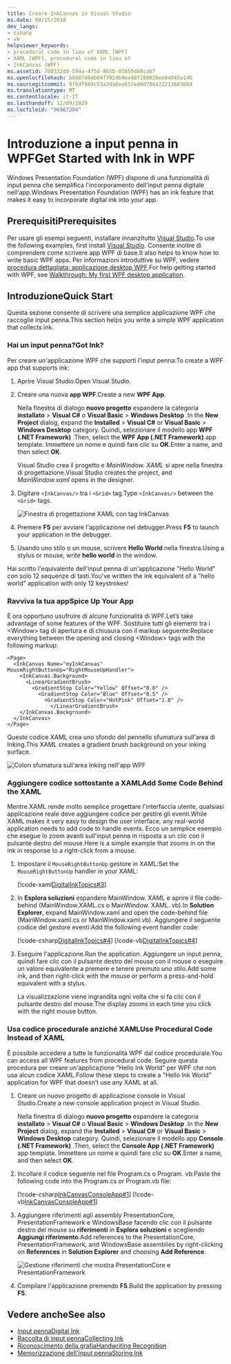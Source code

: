 ```yaml
---
title: Creare InkCanvas in Visual Studio
ms.date: 08/15/2018
dev_langs:
- csharp
- vb
helpviewer_keywords:
- procedural code in lieu of XAML [WPF]
- XAML [WPF], procedural code in lieu of
- InkCanvas (WPF)
ms.assetid: 760332dd-594a-475d-865b-01659db8cab7
ms.openlocfilehash: b8087d6db04f7024b9ee48f28002bee04045a14b
ms.sourcegitcommit: 9f6df084c53a3da0ea657ed0d708a72213683084
ms.translationtype: MT
ms.contentlocale: it-IT
ms.lasthandoff: 12/09/2020
ms.locfileid: "96967384"
---
```

# <a name="get-started-with-ink-in-wpf"></a><span data-ttu-id="b595f-102">Introduzione a input penna in WPF</span><span class="sxs-lookup"><span data-stu-id="b595f-102">Get Started with Ink in WPF</span></span>

<span data-ttu-id="b595f-103">Windows Presentation Foundation (WPF) dispone di una funzionalità di input penna che semplifica l'incorporamento dell'input penna digitale nell'app.</span><span class="sxs-lookup"><span data-stu-id="b595f-103">Windows Presentation Foundation (WPF) has an ink feature that makes it easy to incorporate digital ink into your app.</span></span>

## <a name="prerequisites"></a><span data-ttu-id="b595f-104">Prerequisiti</span><span class="sxs-lookup"><span data-stu-id="b595f-104">Prerequisites</span></span>

<span data-ttu-id="b595f-105">Per usare gli esempi seguenti, installare innanzitutto [Visual Studio](https://visualstudio.microsoft.com/downloads/?utm_medium=microsoft&utm_source=docs.microsoft.com&utm_campaign=inline+link&utm_content=download+vs2019).</span><span class="sxs-lookup"><span data-stu-id="b595f-105">To use the following examples, first install [Visual Studio](https://visualstudio.microsoft.com/downloads/?utm_medium=microsoft&utm_source=docs.microsoft.com&utm_campaign=inline+link&utm_content=download+vs2019).</span></span> <span data-ttu-id="b595f-106">Consente inoltre di comprendere come scrivere app WPF di base.</span><span class="sxs-lookup"><span data-stu-id="b595f-106">It also helps to know how to write basic WPF apps.</span></span> <span data-ttu-id="b595f-107">Per informazioni introduttive su WPF, vedere [procedura dettagliata: applicazione desktop WPF](../getting-started/walkthrough-my-first-wpf-desktop-application.md).</span><span class="sxs-lookup"><span data-stu-id="b595f-107">For help getting started with WPF, see [Walkthrough: My first WPF desktop application](../getting-started/walkthrough-my-first-wpf-desktop-application.md).</span></span>

## <a name="quick-start"></a><span data-ttu-id="b595f-108">Introduzione</span><span class="sxs-lookup"><span data-stu-id="b595f-108">Quick Start</span></span>

<span data-ttu-id="b595f-109">Questa sezione consente di scrivere una semplice applicazione WPF che raccoglie input penna.</span><span class="sxs-lookup"><span data-stu-id="b595f-109">This section helps you write a simple WPF application that collects ink.</span></span>

### <a name="got-ink"></a><span data-ttu-id="b595f-110">Hai un input penna?</span><span class="sxs-lookup"><span data-stu-id="b595f-110">Got Ink?</span></span>

<span data-ttu-id="b595f-111">Per creare un'applicazione WPF che supporti l'input penna:</span><span class="sxs-lookup"><span data-stu-id="b595f-111">To create a WPF app that supports ink:</span></span>

1. <span data-ttu-id="b595f-112">Aprire Visual Studio.</span><span class="sxs-lookup"><span data-stu-id="b595f-112">Open Visual Studio.</span></span>

2. <span data-ttu-id="b595f-113">Creare una nuova **app WPF**.</span><span class="sxs-lookup"><span data-stu-id="b595f-113">Create a new **WPF App**.</span></span>

   <span data-ttu-id="b595f-114">Nella finestra di dialogo **nuovo progetto** espandere la categoria **installato**  >  **Visual C#** o **Visual Basic**  >  **Windows Desktop** .</span><span class="sxs-lookup"><span data-stu-id="b595f-114">In the **New Project** dialog, expand the **Installed** > **Visual C#** or **Visual Basic** > **Windows Desktop** category.</span></span> <span data-ttu-id="b595f-115">Quindi, selezionare il modello app **WPF (.NET Framework)** .</span><span class="sxs-lookup"><span data-stu-id="b595f-115">Then, select the **WPF App (.NET Framework)** app template.</span></span> <span data-ttu-id="b595f-116">Immettere un nome e quindi fare clic su **OK**.</span><span class="sxs-lookup"><span data-stu-id="b595f-116">Enter a name, and then select **OK**.</span></span>

   <span data-ttu-id="b595f-117">Visual Studio crea il progetto e *MainWindow. XAML* si apre nella finestra di progettazione.</span><span class="sxs-lookup"><span data-stu-id="b595f-117">Visual Studio creates the project, and *MainWindow.xaml* opens in the designer.</span></span>

3. <span data-ttu-id="b595f-118">Digitare `<InkCanvas/>` tra i `<Grid>` tag.</span><span class="sxs-lookup"><span data-stu-id="b595f-118">Type `<InkCanvas/>` between the `<Grid>` tags.</span></span>

   ![Finestra di progettazione XAML con tag InkCanvas](./media/getting-started-with-ink/inkcanvas-xaml.png)

4. <span data-ttu-id="b595f-120">Premere **F5** per avviare l'applicazione nel debugger.</span><span class="sxs-lookup"><span data-stu-id="b595f-120">Press **F5** to launch your application in the debugger.</span></span>

5. <span data-ttu-id="b595f-121">Usando uno stilo o un mouse, scrivere **Hello World** nella finestra.</span><span class="sxs-lookup"><span data-stu-id="b595f-121">Using a stylus or mouse, write **hello world** in the window.</span></span>

<span data-ttu-id="b595f-122">Hai scritto l'equivalente dell'input penna di un'applicazione "Hello World" con solo 12 sequenze di tasti.</span><span class="sxs-lookup"><span data-stu-id="b595f-122">You've written the ink equivalent of a "hello world" application with only 12 keystrokes!</span></span>

### <a name="spice-up-your-app"></a><span data-ttu-id="b595f-123">Ravviva la tua app</span><span class="sxs-lookup"><span data-stu-id="b595f-123">Spice Up Your App</span></span>

<span data-ttu-id="b595f-124">È ora opportuno usufruire di alcune funzionalità di WPF.</span><span class="sxs-lookup"><span data-stu-id="b595f-124">Let’s take advantage of some features of the WPF.</span></span> <span data-ttu-id="b595f-125">Sostituire tutti gli elementi tra i \<Window> tag di apertura e di chiusura con il markup seguente:</span><span class="sxs-lookup"><span data-stu-id="b595f-125">Replace everything between the opening and closing \<Window> tags with the following markup:</span></span>

```xaml
<Page>
  <InkCanvas Name="myInkCanvas" MouseRightButtonUp="RightMouseUpHandler">
    <InkCanvas.Background>
      <LinearGradientBrush>
        <GradientStop Color="Yellow" Offset="0.0" />
          <GradientStop Color="Blue" Offset="0.5" />
            <GradientStop Color="HotPink" Offset="1.0" />
              </LinearGradientBrush>
    </InkCanvas.Background>
  </InkCanvas>
</Page>
```

<span data-ttu-id="b595f-126">Questo codice XAML crea uno sfondo del pennello sfumatura sull'area di Inking.</span><span class="sxs-lookup"><span data-stu-id="b595f-126">This XAML creates a gradient brush background on your inking surface.</span></span>

![Colori sfumatura sull'area Inking nell'app WPF](./media/getting-started-with-ink/gradient-colors.png)

### <a name="add-some-code-behind-the-xaml"></a><span data-ttu-id="b595f-128">Aggiungere codice sottostante a XAML</span><span class="sxs-lookup"><span data-stu-id="b595f-128">Add Some Code Behind the XAML</span></span>

<span data-ttu-id="b595f-129">Mentre XAML rende molto semplice progettare l'interfaccia utente, qualsiasi applicazione reale deve aggiungere codice per gestire gli eventi.</span><span class="sxs-lookup"><span data-stu-id="b595f-129">While XAML makes it very easy to design the user interface, any real-world application needs to add code to handle events.</span></span> <span data-ttu-id="b595f-130">Ecco un semplice esempio che esegue lo zoom avanti sull'input penna in risposta a un clic con il pulsante destro del mouse.</span><span class="sxs-lookup"><span data-stu-id="b595f-130">Here is a simple example that zooms in on the ink in response to a right-click from a mouse.</span></span>

1. <span data-ttu-id="b595f-131">Impostare il `MouseRightButtonUp` gestore in XAML:</span><span class="sxs-lookup"><span data-stu-id="b595f-131">Set the `MouseRightButtonUp` handler in your XAML:</span></span>

   [!code-xaml[DigitalInkTopics#3](~/samples/snippets/csharp/VS_Snippets_Wpf/DigitalInkTopics/CSharp/Window2.xaml#3)]

1. <span data-ttu-id="b595f-132">In **Esplora soluzioni** espandere MainWindow. XAML e aprire il file code-behind (MainWindow.XAML.cs o MainWindow. XAML. vb).</span><span class="sxs-lookup"><span data-stu-id="b595f-132">In **Solution Explorer**, expand MainWindow.xaml and open the code-behind file (MainWindow.xaml.cs or MainWindow.xaml.vb).</span></span> <span data-ttu-id="b595f-133">Aggiungere il seguente codice del gestore eventi:</span><span class="sxs-lookup"><span data-stu-id="b595f-133">Add the following event handler code:</span></span>

   [!code-csharp[DigitalInkTopics#4](~/samples/snippets/csharp/VS_Snippets_Wpf/DigitalInkTopics/CSharp/Window2.xaml.cs#4)]
   [!code-vb[DigitalInkTopics#4](~/samples/snippets/visualbasic/VS_Snippets_Wpf/DigitalInkTopics/VisualBasic/Window2.xaml.vb#4)]

1. <span data-ttu-id="b595f-134">Eseguire l'applicazione.</span><span class="sxs-lookup"><span data-stu-id="b595f-134">Run the application.</span></span> <span data-ttu-id="b595f-135">Aggiungere un input penna, quindi fare clic con il pulsante destro del mouse con il mouse o eseguire un valore equivalente a premere e tenere premuto uno stilo.</span><span class="sxs-lookup"><span data-stu-id="b595f-135">Add some ink, and then right-click with the mouse or perform a press-and-hold equivalent with a stylus.</span></span>

   <span data-ttu-id="b595f-136">La visualizzazione viene ingrandita ogni volta che si fa clic con il pulsante destro del mouse.</span><span class="sxs-lookup"><span data-stu-id="b595f-136">The display zooms in each time you click with the right mouse button.</span></span>

### <a name="use-procedural-code-instead-of-xaml"></a><span data-ttu-id="b595f-137">Usa codice procedurale anziché XAML</span><span class="sxs-lookup"><span data-stu-id="b595f-137">Use Procedural Code Instead of XAML</span></span>

<span data-ttu-id="b595f-138">È possibile accedere a tutte le funzionalità WPF dal codice procedurale.</span><span class="sxs-lookup"><span data-stu-id="b595f-138">You can access all WPF features from procedural code.</span></span> <span data-ttu-id="b595f-139">Seguire questa procedura per creare un'applicazione "Hello Ink World" per WPF che non usa alcun codice XAML.</span><span class="sxs-lookup"><span data-stu-id="b595f-139">Follow these steps to create a "Hello Ink World" application for WPF that doesn’t use any XAML at all.</span></span>

1. <span data-ttu-id="b595f-140">Creare un nuovo progetto di applicazione console in Visual Studio.</span><span class="sxs-lookup"><span data-stu-id="b595f-140">Create a new console application project in Visual Studio.</span></span>

   <span data-ttu-id="b595f-141">Nella finestra di dialogo **nuovo progetto** espandere la categoria **installato**  >  **Visual C#** o **Visual Basic**  >  **Windows Desktop** .</span><span class="sxs-lookup"><span data-stu-id="b595f-141">In the **New Project** dialog, expand the **Installed** > **Visual C#** or **Visual Basic** > **Windows Desktop** category.</span></span> <span data-ttu-id="b595f-142">Quindi, selezionare il modello app **Console (.NET Framework)** .</span><span class="sxs-lookup"><span data-stu-id="b595f-142">Then, select the **Console App (.NET Framework)** app template.</span></span> <span data-ttu-id="b595f-143">Immettere un nome e quindi fare clic su **OK**.</span><span class="sxs-lookup"><span data-stu-id="b595f-143">Enter a name, and then select **OK**.</span></span>

1. <span data-ttu-id="b595f-144">Incollare il codice seguente nel file Program.cs o Program. vb:</span><span class="sxs-lookup"><span data-stu-id="b595f-144">Paste the following code into the Program.cs or Program.vb file:</span></span>

   [!code-csharp[InkCanvasConsoleApp#1](~/samples/snippets/csharp/VS_Snippets_Wpf/InkCanvasConsoleApp/CSharp/Program.cs#1)]
   [!code-vb[InkCanvasConsoleApp#1](~/samples/snippets/visualbasic/VS_Snippets_Wpf/InkCanvasConsoleApp/VisualBasic/Module1.vb#1)]

1. <span data-ttu-id="b595f-145">Aggiungere riferimenti agli assembly PresentationCore, PresentationFramework e WindowsBase facendo clic con il pulsante destro del mouse su **riferimenti** in **Esplora soluzioni** e scegliendo **Aggiungi riferimento**.</span><span class="sxs-lookup"><span data-stu-id="b595f-145">Add references to the PresentationCore, PresentationFramework, and WindowsBase assemblies by right-clicking on **References** in **Solution Explorer** and choosing **Add Reference**.</span></span>

   ![Gestione riferimenti che mostra PresentationCore e PresentationFramework](./media/getting-started-with-ink/reference-manager-presentationcore-presentationframework.png)

1. <span data-ttu-id="b595f-147">Compilare l'applicazione premendo **F5**.</span><span class="sxs-lookup"><span data-stu-id="b595f-147">Build the application by pressing **F5**.</span></span>

## <a name="see-also"></a><span data-ttu-id="b595f-148">Vedere anche</span><span class="sxs-lookup"><span data-stu-id="b595f-148">See also</span></span>

- [<span data-ttu-id="b595f-149">Input penna</span><span class="sxs-lookup"><span data-stu-id="b595f-149">Digital Ink</span></span>](digital-ink.md)
- [<span data-ttu-id="b595f-150">Raccolta di input penna</span><span class="sxs-lookup"><span data-stu-id="b595f-150">Collecting Ink</span></span>](collecting-ink.md)
- [<span data-ttu-id="b595f-151">Riconoscimento della grafia</span><span class="sxs-lookup"><span data-stu-id="b595f-151">Handwriting Recognition</span></span>](handwriting-recognition.md)
- [<span data-ttu-id="b595f-152">Memorizzazione dell'input penna</span><span class="sxs-lookup"><span data-stu-id="b595f-152">Storing Ink</span></span>](storing-ink.md)
